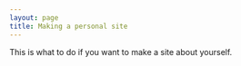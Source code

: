 ```yaml
---
layout: page
title: Making a personal site
---
```


This is what to do if you want to make a site about yourself.
